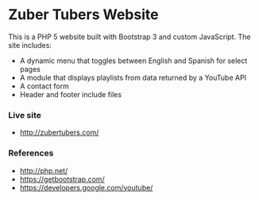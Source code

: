 # Zuber Tubers Website 

This is a PHP 5 website built with Bootstrap 3 and custom JavaScript. The site includes:

- A dynamic menu that toggles between English and Spanish for select pages
- A module that displays playlists from data returned by a YouTube API 
- A contact form
- Header and footer include files  

### Live site 

- http://zubertubers.com/ 

### References

- http://php.net/
- https://getbootstrap.com/
- https://developers.google.com/youtube/